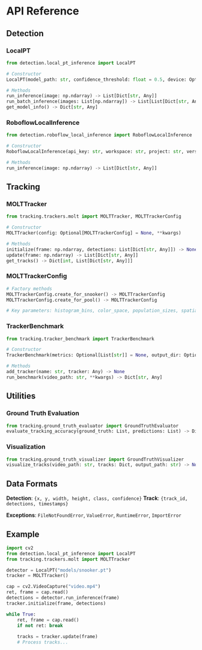 # API Reference

## Detection

### LocalPT
```python
from detection.local_pt_inference import LocalPT

# Constructor
LocalPT(model_path: str, confidence_threshold: float = 0.5, device: Optional[str] = None)

# Methods
run_inference(image: np.ndarray) -> List[Dict[str, Any]]
run_batch_inference(images: List[np.ndarray]) -> List[List[Dict[str, Any]]]
get_model_info() -> Dict[str, Any]
```

### RoboflowLocalInference
```python
from detection.roboflow_local_inference import RoboflowLocalInference

# Constructor
RoboflowLocalInference(api_key: str, workspace: str, project: str, version: int)

# Methods
run_inference(image: np.ndarray) -> List[Dict[str, Any]]
```

## Tracking

### MOLTTracker
```python
from tracking.trackers.molt import MOLTTracker, MOLTTrackerConfig

# Constructor
MOLTTracker(config: Optional[MOLTTrackerConfig] = None, **kwargs)

# Methods
initialize(frame: np.ndarray, detections: List[Dict[str, Any]]) -> None
update(frame: np.ndarray) -> List[Dict[str, Any]]
get_tracks() -> Dict[int, List[Dict[str, Any]]]
```

### MOLTTrackerConfig
```python
# Factory methods
MOLTTrackerConfig.create_for_snooker() -> MOLTTrackerConfig
MOLTTrackerConfig.create_for_pool() -> MOLTTrackerConfig

# Key parameters: histogram_bins, color_space, population_sizes, spatial_threshold
```

### TrackerBenchmark
```python
from tracking.tracker_benchmark import TrackerBenchmark

# Constructor
TrackerBenchmark(metrics: Optional[List[str]] = None, output_dir: Optional[str] = None)

# Methods
add_tracker(name: str, tracker: Any) -> None
run_benchmark(video_path: str, **kwargs) -> Dict[str, Any]
```

## Utilities

### Ground Truth Evaluation
```python
from tracking.ground_truth_evaluator import GroundTruthEvaluator
evaluate_tracking_accuracy(ground_truth: List, predictions: List) -> Dict[str, float]
```

### Visualization
```python
from tracking.ground_truth_visualizer import GroundTruthVisualizer
visualize_tracks(video_path: str, tracks: Dict, output_path: str) -> None
```

## Data Formats

**Detection**: `{x, y, width, height, class, confidence}`
**Track**: `{track_id, detections, timestamps}`

**Exceptions**: `FileNotFoundError`, `ValueError`, `RuntimeError`, `ImportError`

## Example

```python
import cv2
from detection.local_pt_inference import LocalPT
from tracking.trackers.molt import MOLTTracker

detector = LocalPT("models/snooker.pt")
tracker = MOLTTracker()

cap = cv2.VideoCapture("video.mp4")
ret, frame = cap.read()
detections = detector.run_inference(frame)
tracker.initialize(frame, detections)

while True:
    ret, frame = cap.read()
    if not ret: break
    
    tracks = tracker.update(frame)
    # Process tracks...
```
